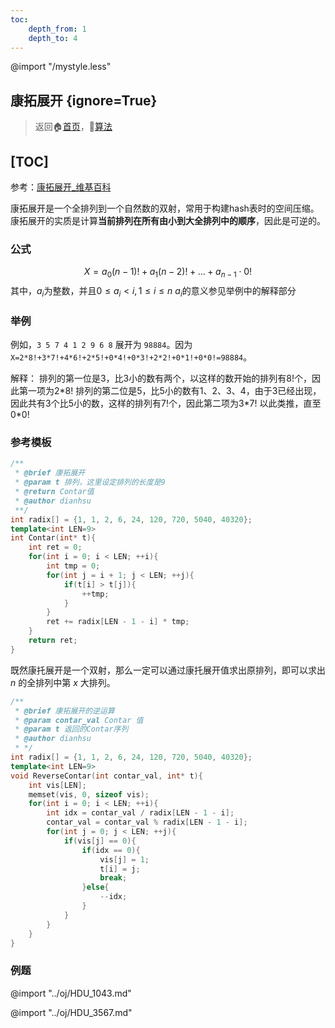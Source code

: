 ```yaml
---
toc:
    depth_from: 1
    depth_to: 4
---
```

@import "/mystyle.less"

## 康拓展开 {ignore=True}
> 返回:house:[首页](../../index.html)，:rocket:[算法](../index.html)

[TOC]
---


参考：[康拓展开_维基百科](https://zh.wikipedia.org/wiki/%E5%BA%B7%E6%89%98%E5%B1%95%E5%BC%80)

康拓展开是一个全排列到一个自然数的双射，常用于构建hash表时的空间压缩。
康拓展开的实质是计算**当前排列在所有由小到大全排列中的顺序**，因此是可逆的。

### 公式

$$X=a_0(n-1)! + a_{1}(n-2)! + \dots + a_{n-1} \cdot 0!$$
其中，$a_i$为整数，并且$0 \leq a_i < i, 1 \leq i \leq n$
$a_i$的意义参见举例中的解释部分

### 举例
例如，`3 5 7 4 1 2 9 6 8` 展开为 `98884`。因为`X=2*8!+3*7!+4*6!+2*5!+0*4!+0*3!+2*2!+0*1!+0*0!=98884`。

解释：
排列的第一位是3，比3小的数有两个，以这样的数开始的排列有8!个，因此第一项为2\*8!
排列的第二位是5，比5小的数有1、2、3、4，由于3已经出现，因此共有3个比5小的数，这样的排列有7!个，因此第二项为3\*7!
以此类推，直至0\*0!

### 参考模板

```cpp
/**
 * @brief 康拓展开
 * @param t 排列，这里设定排列的长度是9
 * @return Contar值
 * @author dianhsu
 **/
int radix[] = {1, 1, 2, 6, 24, 120, 720, 5040, 40320};
template<int LEN=9>
int Contar(int* t){
    int ret = 0;
    for(int i = 0; i < LEN; ++i){
        int tmp = 0;
        for(int j = i + 1; j < LEN; ++j){
            if(t[i] > t[j]){
                ++tmp;
            }
        }
        ret += radix[LEN - 1 - i] * tmp;
    }
    return ret;
}
```

既然康托展开是一个双射，那么一定可以通过康托展开值求出原排列，即可以求出 $n$ 的全排列中第 $x$ 大排列。

```cpp
/**
 * @brief 康拓展开的逆运算
 * @param contar_val Contar 值
 * @param t 返回的Contar序列
 * @author dianhsu
 * */
int radix[] = {1, 1, 2, 6, 24, 120, 720, 5040, 40320};
template<int LEN=9>
void ReverseContar(int contar_val, int* t){
    int vis[LEN];
    memset(vis, 0, sizeof vis);
    for(int i = 0; i < LEN; ++i){
        int idx = contar_val / radix[LEN - 1 - i];
        contar_val = contar_val % radix[LEN - 1 - i];
        for(int j = 0; j < LEN; ++j){
            if(vis[j] == 0){
                if(idx == 0){
                    vis[j] = 1;
                    t[i] = j;
                    break;
                }else{
                    --idx;
                }
            }
        }
    }
}
```

### 例题

@import "../oj/HDU_1043.md"

@import "../oj/HDU_3567.md"